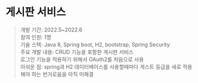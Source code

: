 # 게시판 서비스
>개발 기간: 2022.5~2022.6    
>참여 인원: 1명     
>기술 스택: Java 8, Spring boot, H2, bootstrap, Spring Security    
>주요 개발 내용: CRUD 기능을 포함한  게시판 서비스    
>로그인 기능을 적용하기 위해서  OAuth2를 처음으로 사용    
>아쉬운 점: spring과 H2 데이터베이스를 사용할때마다 게스트 등급을 새로 적용해야 하는 번거로움을 아직 미해결
